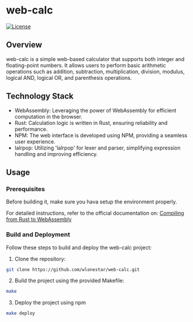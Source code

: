 # web-calc

[![License](https://img.shields.io/badge/License-MIT-blue.svg)](https://opensource.org/licenses/MIT)

## Overview

web-calc is a simple web-based calculator that supports both integer and floating-point numbers. It allows users to perform basic arithmetic operations such as addition, subtraction, multiplication, division, modulus, logical AND, logical OR, and parenthesis operations.

## Technology Stack

- WebAssembly: Leveraging the power of WebAssembly for efficient computation in the browser.
- Rust: Calculation logic is written in Rust, ensuring reliability and performance.
- NPM: The web interface is developed using NPM, providing a seamless user experience.
- lalrpop: Utilizing 'lalrpop' for lexer and parser, simplifying expression handling and improving efficiency.

## Usage

### Prerequisites

Before building it, make sure you hava setup the environment properly.

For detailed instructions, refer to the official documentation on: [Compiling from Rust to WebAssembly](https://developer.mozilla.org/en-US/docs/WebAssembly/Rust_to_wasm)

### Build and Deployment

Follow these steps to build and deploy the web-calc project:

1. Clone the repository:

```bash
git clone https://github.com/wlonestar/web-calc.git
```

2. Build the project using the provided Makefile:

```bash
make
```

3. Deploy the project using npm

```bash
make deploy
```

